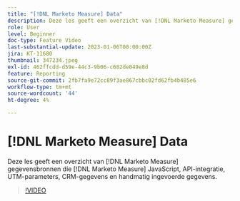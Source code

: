 ```yaml
---
title: "[!DNL Marketo Measure] Data"
description: Deze les geeft een overzicht van [!DNL Marketo Measure] gegevensbronnen die [!DNL Marketo Measure] JavaScript, API-integratie, UTM-parameters, CRM-gegevens en handmatig ingevoerde gegevens.
role: User
level: Beginner
doc-type: Feature Video
last-substantial-update: 2023-01-06T00:00:00Z
jira: KT-11680
thumbnail: 347234.jpeg
exl-id: 462ffcdd-d59e-44c3-9b06-c682de049e8d
feature: Reporting
source-git-commit: 2fb7fa9e72cc89f3ae867cbbc02fd62fb4b485e6
workflow-type: tm+mt
source-wordcount: '44'
ht-degree: 4%

---
```


# [!DNL Marketo Measure] Data

Deze les geeft een overzicht van [!DNL Marketo Measure] gegevensbronnen die [!DNL Marketo Measure] JavaScript, API-integratie, UTM-parameters, CRM-gegevens en handmatig ingevoerde gegevens.

>[!VIDEO](https://video.tv.adobe.com/v/347234/?quality=12&learn=on)

